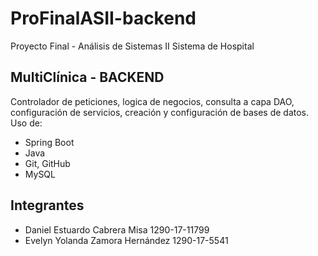 # ProFinalASII-backend
Proyecto Final - Análisis de Sistemas II 
Sistema de Hospital 

## MultiClínica - BACKEND
Controlador de peticiones, logica de negocios, consulta a capa DAO, configuración de servicios, creación y configuración de bases de datos. Uso de:
- Spring Boot
- Java
- Git, GitHub
- MySQL

## Integrantes
- Daniel Estuardo Cabrera Misa       1290-17-11799 
- Evelyn Yolanda Zamora Hernández    1290-17-5541 